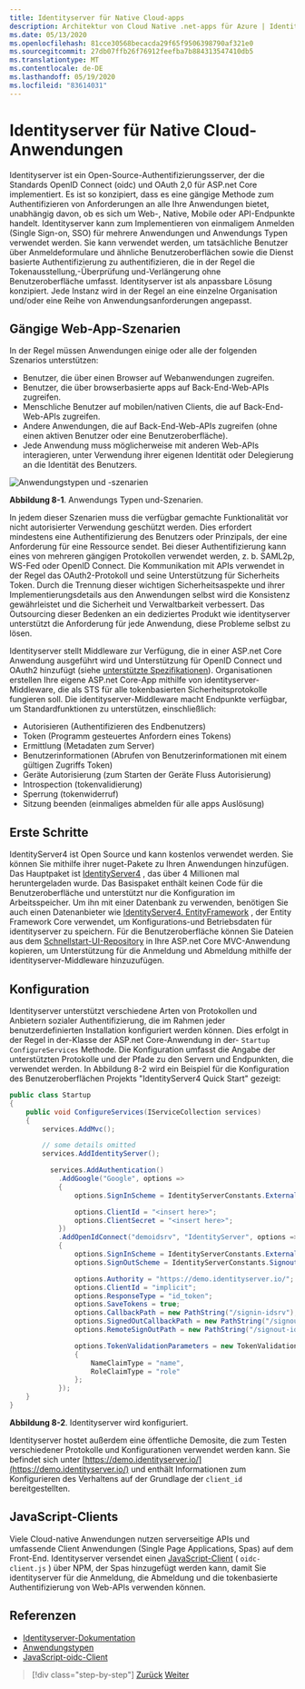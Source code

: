 ```yaml
---
title: Identityserver für Native Cloud-apps
description: Architektur von Cloud Native .net-apps für Azure | IdentityServer
ms.date: 05/13/2020
ms.openlocfilehash: 81cce30568becacda29f65f9506398790af321e0
ms.sourcegitcommit: 27db07ffb26f76912feefba7b884313547410db5
ms.translationtype: MT
ms.contentlocale: de-DE
ms.lasthandoff: 05/19/2020
ms.locfileid: "83614031"
---
```

# <a name="identityserver-for-cloud-native-applications"></a>Identityserver für Native Cloud-Anwendungen

Identityserver ist ein Open-Source-Authentifizierungsserver, der die Standards OpenID Connect (oidc) und OAuth 2,0 für ASP.net Core implementiert. Es ist so konzipiert, dass es eine gängige Methode zum Authentifizieren von Anforderungen an alle Ihre Anwendungen bietet, unabhängig davon, ob es sich um Web-, Native, Mobile oder API-Endpunkte handelt. Identityserver kann zum Implementieren von einmaligem Anmelden (Single Sign-on, SSO) für mehrere Anwendungen und Anwendungs Typen verwendet werden. Sie kann verwendet werden, um tatsächliche Benutzer über Anmeldeformulare und ähnliche Benutzeroberflächen sowie die Dienst basierte Authentifizierung zu authentifizieren, die in der Regel die Tokenausstellung,-Überprüfung und-Verlängerung ohne Benutzeroberfläche umfasst. Identityserver ist als anpassbare Lösung konzipiert. Jede Instanz wird in der Regel an eine einzelne Organisation und/oder eine Reihe von Anwendungsanforderungen angepasst.

## <a name="common-web-app-scenarios"></a>Gängige Web-App-Szenarien

In der Regel müssen Anwendungen einige oder alle der folgenden Szenarios unterstützen:

- Benutzer, die über einen Browser auf Webanwendungen zugreifen.
- Benutzer, die über browserbasierte apps auf Back-End-Web-APIs zugreifen.
- Menschliche Benutzer auf mobilen/nativen Clients, die auf Back-End-Web-APIs zugreifen.
- Andere Anwendungen, die auf Back-End-Web-APIs zugreifen (ohne einen aktiven Benutzer oder eine Benutzeroberfläche).
- Jede Anwendung muss möglicherweise mit anderen Web-APIs interagieren, unter Verwendung ihrer eigenen Identität oder Delegierung an die Identität des Benutzers.

![Anwendungstypen und -szenarien](./media/application-types.png)

**Abbildung 8-1**. Anwendungs Typen und-Szenarien.

In jedem dieser Szenarien muss die verfügbar gemachte Funktionalität vor nicht autorisierter Verwendung geschützt werden. Dies erfordert mindestens eine Authentifizierung des Benutzers oder Prinzipals, der eine Anforderung für eine Ressource sendet. Bei dieser Authentifizierung kann eines von mehreren gängigen Protokollen verwendet werden, z. b. SAML2p, WS-Fed oder OpenID Connect. Die Kommunikation mit APIs verwendet in der Regel das OAuth2-Protokoll und seine Unterstützung für Sicherheits Token. Durch die Trennung dieser wichtigen Sicherheitsaspekte und ihrer Implementierungsdetails aus den Anwendungen selbst wird die Konsistenz gewährleistet und die Sicherheit und Verwaltbarkeit verbessert. Das Outsourcing dieser Bedenken an ein dediziertes Produkt wie identityserver unterstützt die Anforderung für jede Anwendung, diese Probleme selbst zu lösen.

Identityserver stellt Middleware zur Verfügung, die in einer ASP.net Core Anwendung ausgeführt wird und Unterstützung für OpenID Connect und OAuth2 hinzufügt (siehe [unterstützte Spezifikationen](http://docs.identityserver.io/en/latest/intro/specs.html)). Organisationen erstellen Ihre eigene ASP.net Core-App mithilfe von identityserver-Middleware, die als STS für alle tokenbasierten Sicherheitsprotokolle fungieren soll. Die identityserver-Middleware macht Endpunkte verfügbar, um Standardfunktionen zu unterstützen, einschließlich:

- Autorisieren (Authentifizieren des Endbenutzers)
- Token (Programm gesteuertes Anfordern eines Tokens)
- Ermittlung (Metadaten zum Server)
- Benutzerinformationen (Abrufen von Benutzerinformationen mit einem gültigen Zugriffs Token)
- Geräte Autorisierung (zum Starten der Geräte Fluss Autorisierung)
- Introspection (tokenvalidierung)
- Sperrung (tokenwiderruf)
- Sitzung beenden (einmaliges abmelden für alle apps Auslösung)

## <a name="getting-started"></a>Erste Schritte

IdentityServer4 ist Open Source und kann kostenlos verwendet werden. Sie können Sie mithilfe ihrer nuget-Pakete zu Ihren Anwendungen hinzufügen. Das Hauptpaket ist [IdentityServer4](https://www.nuget.org/packages/IdentityServer4/) , das über 4 Millionen mal heruntergeladen wurde. Das Basispaket enthält keinen Code für die Benutzeroberfläche und unterstützt nur die Konfiguration im Arbeitsspeicher. Um ihn mit einer Datenbank zu verwenden, benötigen Sie auch einen Datenanbieter wie [IdentityServer4. EntityFramework](https://www.nuget.org/packages/IdentityServer4.EntityFramework) , der Entity Framework Core verwendet, um Konfigurations-und Betriebsdaten für identityserver zu speichern. Für die Benutzeroberfläche können Sie Dateien aus dem [Schnellstart-UI-Repository](https://github.com/IdentityServer/IdentityServer4.Quickstart.UI) in Ihre ASP.net Core MVC-Anwendung kopieren, um Unterstützung für die Anmeldung und Abmeldung mithilfe der identityserver-Middleware hinzuzufügen.

## <a name="configuration"></a>Konfiguration

Identityserver unterstützt verschiedene Arten von Protokollen und Anbietern sozialer Authentifizierung, die im Rahmen jeder benutzerdefinierten Installation konfiguriert werden können. Dies erfolgt in der Regel in der-Klasse der ASP.net Core-Anwendung in der- `Startup` `ConfigureServices` Methode. Die Konfiguration umfasst die Angabe der unterstützten Protokolle und der Pfade zu den Servern und Endpunkten, die verwendet werden. In Abbildung 8-2 wird ein Beispiel für die Konfiguration des Benutzeroberflächen Projekts "IdentityServer4 Quick Start" gezeigt:

```csharp
public class Startup
{
    public void ConfigureServices(IServiceCollection services)
    {
        services.AddMvc();

        // some details omitted
        services.AddIdentityServer();

          services.AddAuthentication()
            .AddGoogle("Google", options =>
            {
                options.SignInScheme = IdentityServerConstants.ExternalCookieAuthenticationScheme;

                options.ClientId = "<insert here>";
                options.ClientSecret = "<insert here>";
            })
            .AddOpenIdConnect("demoidsrv", "IdentityServer", options =>
            {
                options.SignInScheme = IdentityServerConstants.ExternalCookieAuthenticationScheme;
                options.SignOutScheme = IdentityServerConstants.SignoutScheme;

                options.Authority = "https://demo.identityserver.io/";
                options.ClientId = "implicit";
                options.ResponseType = "id_token";
                options.SaveTokens = true;
                options.CallbackPath = new PathString("/signin-idsrv");
                options.SignedOutCallbackPath = new PathString("/signout-callback-idsrv");
                options.RemoteSignOutPath = new PathString("/signout-idsrv");

                options.TokenValidationParameters = new TokenValidationParameters
                {
                    NameClaimType = "name",
                    RoleClaimType = "role"
                };
            });
    }
}
```

**Abbildung 8-2**. Identityserver wird konfiguriert.

Identityserver hostet außerdem eine öffentliche Demosite, die zum Testen verschiedener Protokolle und Konfigurationen verwendet werden kann. Sie befindet sich unter [https://demo.identityserver.io/](https://demo.identityserver.io/) und enthält Informationen zum Konfigurieren des Verhaltens auf der Grundlage der `client_id` bereitgestellten.

## <a name="javascript-clients"></a>JavaScript-Clients

Viele Cloud-native Anwendungen nutzen serverseitige APIs und umfassende Client Anwendungen (Single Page Applications, Spas) auf dem Front-End. Identityserver versendet einen [JavaScript-Client](http://docs.identityserver.io/en/latest/quickstarts/4_javascript_client.html) ( `oidc-client.js` ) über NPM, der Spas hinzugefügt werden kann, damit Sie identityserver für die Anmeldung, die Abmeldung und die tokenbasierte Authentifizierung von Web-APIs verwenden können.

## <a name="references"></a>Referenzen

- [Identityserver-Dokumentation](http://docs.identityserver.io/en/latest/)
- [Anwendungstypen](https://docs.microsoft.com/azure/active-directory/develop/app-types)
- [JavaScript-oidc-Client](http://docs.identityserver.io/en/latest/quickstarts/4_javascript_client.html)

>[!div class="step-by-step"]
>[Zurück](azure-active-directory.md)
>[Weiter](security.md)
